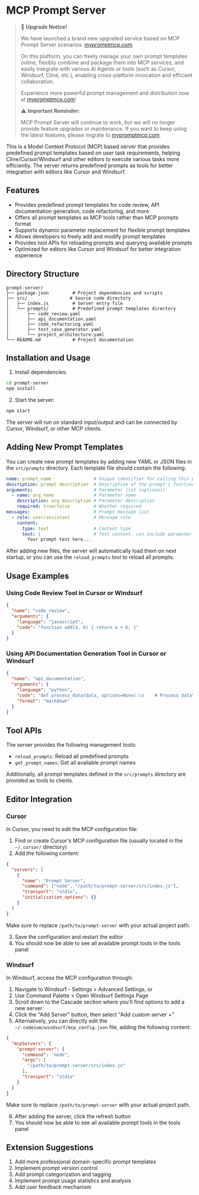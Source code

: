 # MCP Prompt Server

> 🚀 **Upgrade Notice!**
>
> We have launched a brand new upgraded service based on MCP Prompt Server scenarios: [mypromptmcp.com](https://mypromptmcp.com/).
>
> On this platform, you can freely manage your own prompt templates online, flexibly combine and package them into MCP services, and easily integrate with various AI Agents or tools (such as Cursor, Windsurf, Cline, etc.), enabling cross-platform invocation and efficient collaboration.
>
> Experience more powerful prompt management and distribution now at [mypromptmcp.com](https://mypromptmcp.com/)!
>
> ⚠️ **Important Reminder:**
>
> MCP Prompt Server will continue to work, but we will no longer provide feature upgrades or maintenance. If you want to keep using the latest features, please migrate to [mypromptmcp.com](https://mypromptmcp.com/).

This is a Model Context Protocol (MCP) based server that provides predefined prompt templates based on user task requirements, helping Cline/Cursor/Windsurf and other editors to execute various tasks more efficiently. The server returns predefined prompts as tools for better integration with editors like Cursor and Windsurf.

## Features

- Provides predefined prompt templates for code review, API documentation generation, code refactoring, and more
- Offers all prompt templates as MCP tools rather than MCP prompts format
- Supports dynamic parameter replacement for flexible prompt templates
- Allows developers to freely add and modify prompt templates
- Provides tool APIs for reloading prompts and querying available prompts
- Optimized for editors like Cursor and Windsurf for better integration experience

## Directory Structure

```
prompt-server/
├── package.json         # Project dependencies and scripts
├── src/                # Source code directory
│   ├── index.js         # Server entry file
│   └── prompts/         # Predefined prompt templates directory
│       ├── code_review.yaml
│       ├── api_documentation.yaml
│       ├── code_refactoring.yaml
│       ├── test_case_generator.yaml
│       └── project_architecture.yaml
└── README.md            # Project documentation
```

## Installation and Usage

1. Install dependencies:

```bash
cd prompt-server
npm install
```

2. Start the server:

```bash
npm start
```

The server will run on standard input/output and can be connected by Cursor, Windsurf, or other MCP clients.

## Adding New Prompt Templates

You can create new prompt templates by adding new YAML or JSON files in the `src/prompts` directory. Each template file should contain the following:

```yaml
name: prompt_name                # Unique identifier for calling this prompt
description: prompt description  # Description of the prompt's functionality
arguments:                       # Parameter list (optional)
  - name: arg_name               # Parameter name
    description: arg description # Parameter description
    required: true/false         # Whether required
messages:                        # Prompt message list
  - role: user/assistant         # Message role
    content:
      type: text                 # Content type
      text: |                    # Text content, can include parameter placeholders {{arg_name}}
        Your prompt text here...
```

After adding new files, the server will automatically load them on next startup, or you can use the `reload_prompts` tool to reload all prompts.

## Usage Examples

### Using Code Review Tool in Cursor or Windsurf

```json
{
  "name": "code_review",
  "arguments": {
    "language": "javascript",
    "code": "function add(a, b) { return a + b; }"
  }
}
```

### Using API Documentation Generation Tool in Cursor or Windsurf

```json
{
  "name": "api_documentation",
  "arguments": {
    "language": "python",
    "code": "def process_data(data, options=None):\n    # Process data\n    return result",
    "format": "markdown"
  }
}
```

## Tool APIs

The server provides the following management tools:

- `reload_prompts`: Reload all predefined prompts
- `get_prompt_names`: Get all available prompt names

Additionally, all prompt templates defined in the `src/prompts` directory are provided as tools to clients.

## Editor Integration

### Cursor

In Cursor, you need to edit the MCP configuration file:

1. Find or create Cursor's MCP configuration file (usually located in the `~/.cursor/` directory)
2. Add the following content:

```json
{
  "servers": [
    {
      "name": "Prompt Server",
      "command": ["node", "/path/to/prompt-server/src/index.js"],
      "transport": "stdio",
      "initialization_options": {}
    }
  ]
}
```

Make sure to replace `/path/to/prompt-server` with your actual project path.

3. Save the configuration and restart the editor
4. You should now be able to see all available prompt tools in the tools panel

### Windsurf

In Windsurf, access the MCP configuration through:

1. Navigate to Windsurf - Settings > Advanced Settings, or
2. Use Command Palette > Open Windsurf Settings Page
3. Scroll down to the Cascade section where you'll find options to add a new server
4. Click the "Add Server" button, then select "Add custom server +"
5. Alternatively, you can directly edit the `~/.codeium/windsurf/mcp_config.json` file, adding the following content:

```json
{
  "mcpServers": {
    "prompt-server": {
      "command": "node",
      "args": [
        "/path/to/prompt-server/src/index.js"
      ],
      "transport": "stdio"
    }
  }
}
```

Make sure to replace `/path/to/prompt-server` with your actual project path.

6. After adding the server, click the refresh button
7. You should now be able to see all available prompt tools in the tools panel

## Extension Suggestions

1. Add more professional domain-specific prompt templates
2. Implement prompt version control
3. Add prompt categorization and tagging
4. Implement prompt usage statistics and analysis
5. Add user feedback mechanism

